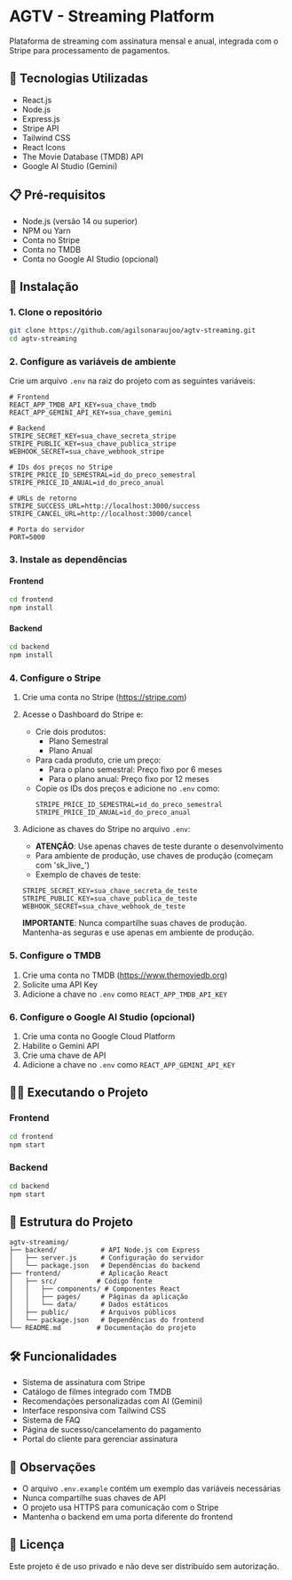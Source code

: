 # AGTV - Streaming Platform

Plataforma de streaming com assinatura mensal e anual, integrada com o Stripe para processamento de pagamentos.

## 🚀 Tecnologias Utilizadas

- React.js
- Node.js
- Express.js
- Stripe API
- Tailwind CSS
- React Icons
- The Movie Database (TMDB) API
- Google AI Studio (Gemini)

## 📋 Pré-requisitos

- Node.js (versão 14 ou superior)
- NPM ou Yarn
- Conta no Stripe
- Conta no TMDB
- Conta no Google AI Studio (opcional)

## 🔧 Instalação

### 1. Clone o repositório
```bash
git clone https://github.com/agilsonaraujoo/agtv-streaming.git
cd agtv-streaming
```

### 2. Configure as variáveis de ambiente

Crie um arquivo `.env` na raiz do projeto com as seguintes variáveis:

```env
# Frontend
REACT_APP_TMDB_API_KEY=sua_chave_tmdb
REACT_APP_GEMINI_API_KEY=sua_chave_gemini

# Backend
STRIPE_SECRET_KEY=sua_chave_secreta_stripe
STRIPE_PUBLIC_KEY=sua_chave_publica_stripe
WEBHOOK_SECRET=sua_chave_webhook_stripe

# IDs dos preços no Stripe
STRIPE_PRICE_ID_SEMESTRAL=id_do_preco_semestral
STRIPE_PRICE_ID_ANUAL=id_do_preco_anual

# URLs de retorno
STRIPE_SUCCESS_URL=http://localhost:3000/success
STRIPE_CANCEL_URL=http://localhost:3000/cancel

# Porta do servidor
PORT=5000
```

### 3. Instale as dependências

#### Frontend
```bash
cd frontend
npm install
```

#### Backend
```bash
cd backend
npm install
```

### 4. Configure o Stripe

1. Crie uma conta no Stripe (https://stripe.com)
2. Acesse o Dashboard do Stripe e:
   - Crie dois produtos:
     - Plano Semestral
     - Plano Anual
   - Para cada produto, crie um preço:
     - Para o plano semestral: Preço fixo por 6 meses
     - Para o plano anual: Preço fixo por 12 meses
   - Copie os IDs dos preços e adicione no `.env` como:
     ```env
     STRIPE_PRICE_ID_SEMESTRAL=id_do_preco_semestral
     STRIPE_PRICE_ID_ANUAL=id_do_preco_anual
     ```
3. Adicione as chaves do Stripe no arquivo `.env`:
   - **ATENÇÃO**: Use apenas chaves de teste durante o desenvolvimento
   - Para ambiente de produção, use chaves de produção (começam com 'sk_live_')
   - Exemplo de chaves de teste:
   ```env
   STRIPE_SECRET_KEY=sua_chave_secreta_de_teste
   STRIPE_PUBLIC_KEY=sua_chave_publica_de_teste
   WEBHOOK_SECRET=sua_chave_webhook_de_teste
   ```

   **IMPORTANTE**: Nunca compartilhe suas chaves de produção. Mantenha-as seguras e use apenas em ambiente de produção.

### 5. Configure o TMDB

1. Crie uma conta no TMDB (https://www.themoviedb.org)
2. Solicite uma API Key
3. Adicione a chave no `.env` como `REACT_APP_TMDB_API_KEY`

### 6. Configure o Google AI Studio (opcional)

1. Crie uma conta no Google Cloud Platform
2. Habilite o Gemini API
3. Crie uma chave de API
4. Adicione a chave no `.env` como `REACT_APP_GEMINI_API_KEY`

## 🏃‍♂️ Executando o Projeto

### Frontend
```bash
cd frontend
npm start
```

### Backend
```bash
cd backend
npm start
```

## 📱 Estrutura do Projeto

```
agtv-streaming/
├── backend/           # API Node.js com Express
│   ├── server.js      # Configuração do servidor
│   └── package.json   # Dependências do backend
├── frontend/          # Aplicação React
│   ├── src/          # Código fonte
│   │   ├── components/ # Componentes React
│   │   ├── pages/     # Páginas da aplicação
│   │   └── data/      # Dados estáticos
│   ├── public/        # Arquivos públicos
│   └── package.json   # Dependências do frontend
└── README.md         # Documentação do projeto
```

## 🛠️ Funcionalidades

- Sistema de assinatura com Stripe
- Catálogo de filmes integrado com TMDB
- Recomendações personalizadas com AI (Gemini)
- Interface responsiva com Tailwind CSS
- Sistema de FAQ
- Página de sucesso/cancelamento do pagamento
- Portal do cliente para gerenciar assinatura

## 📝 Observações

- O arquivo `.env.example` contém um exemplo das variáveis necessárias
- Nunca compartilhe suas chaves de API
- O projeto usa HTTPS para comunicação com o Stripe
- Mantenha o backend em uma porta diferente do frontend

## 📄 Licença

Este projeto é de uso privado e não deve ser distribuído sem autorização.
